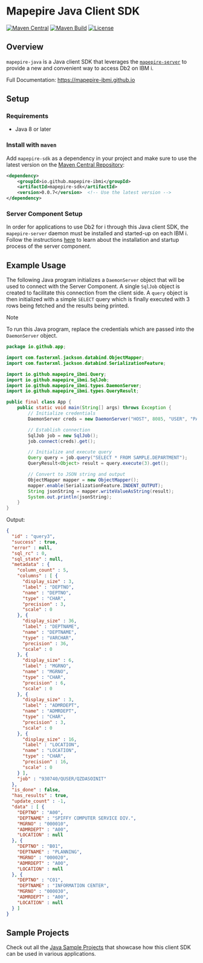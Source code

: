 # Mapepire Java Client SDK

[![Maven Central](https://img.shields.io/maven-central/v/io.github.mapepire-ibmi/mapepire-sdk.svg?label=Maven%20Central&logo=apachemaven)](https://central.sonatype.com/artifact/io.github.mapepire-ibmi/mapepire-sdk/)
[![Maven Build](https://github.com/Mapepire-IBMi/mapepire-java/actions/workflows/build.yml/badge.svg)](https://github.com/Mapepire-IBMi/mapepire-java/actions/workflows/build.yml)
[![License](https://img.shields.io/github/license/allenai/tango.svg?color=blue&cachedrop)](https://github.com/Mapepire-IBMi/mapepire-java/blob/main/LICENSE)

## Overview

`mapepire-java` is a Java client SDK that leverages the [`mapepire-server`](https://github.com/Mapepire-IBMi/mapepire-server) to provide a new and convenient way to access Db2 on IBM i.

Full Documentation: https://mapepire-ibmi.github.io

## Setup

### Requirements

* Java 8 or later

### Install with `maven`

Add `mapepire-sdk` as a dependency in your project and make sure to use the latest version on the [Maven Central Repository](https://central.sonatype.com/artifact/io.github.mapepire-ibmi/mapepire-sdk):

```xml
<dependency>
    <groupId>io.github.mapepire-ibmi</groupId>
    <artifactId>mapepire-sdk</artifactId>
    <version>0.0.7</version>  <!-- Use the latest version -->
</dependency>
```

### Server Component Setup

In order for applications to use Db2 for i through this Java client SDK, the `mapepire-server` daemon must be installed and started-up on each IBM i. Follow the instructions [here](https://mapepire-ibmi.github.io/guides/sysadmin/) to learn about the installation and startup process of the server component.

## Example Usage

The following Java program initializes a `DaemonServer` object that will be used to connect with the Server Component. A single `SqlJob` object is created to facilitate this connection from the client side. A `query` object is then initialized with a simple `SELECT` query which is finally executed with 3 rows being fetched and the results being printed.

> [!NOTE]
> To run this Java program, replace the credentials which are passed into the `DaemonServer` object.

```java
package io.github.app;

import com.fasterxml.jackson.databind.ObjectMapper;
import com.fasterxml.jackson.databind.SerializationFeature;

import io.github.mapepire_ibmi.Query;
import io.github.mapepire_ibmi.SqlJob;
import io.github.mapepire_ibmi.types.DaemonServer;
import io.github.mapepire_ibmi.types.QueryResult;

public final class App {
    public static void main(String[] args) throws Exception {
        // Initialize credentials
        DaemonServer creds = new DaemonServer("HOST", 8085, "USER", "PASSWORD", true, "CA");

        // Establish connection
        SqlJob job = new SqlJob();
        job.connect(creds).get();

        // Initialize and execute query
        Query query = job.query("SELECT * FROM SAMPLE.DEPARTMENT");
        QueryResult<Object> result = query.execute(3).get();

        // Convert to JSON string and output
        ObjectMapper mapper = new ObjectMapper();
        mapper.enable(SerializationFeature.INDENT_OUTPUT);
        String jsonString = mapper.writeValueAsString(result);
        System.out.println(jsonString);
    }
}
```

Output:

```json
{
  "id" : "query3",
  "success" : true,
  "error" : null,
  "sql_rc" : 0,
  "sql_state" : null,
  "metadata" : {
    "column_count" : 5,
    "columns" : [ {
      "display_size" : 3,
      "label" : "DEPTNO",
      "name" : "DEPTNO",
      "type" : "CHAR",
      "precision" : 3,
      "scale" : 0
    }, {
      "display_size" : 36,
      "label" : "DEPTNAME",
      "name" : "DEPTNAME",
      "type" : "VARCHAR",
      "precision" : 36,
      "scale" : 0
    }, {
      "display_size" : 6,
      "label" : "MGRNO",
      "name" : "MGRNO",
      "type" : "CHAR",
      "precision" : 6,
      "scale" : 0
    }, {
      "display_size" : 3,
      "label" : "ADMRDEPT",
      "name" : "ADMRDEPT",
      "type" : "CHAR",
      "precision" : 3,
      "scale" : 0
    }, {
      "display_size" : 16,
      "label" : "LOCATION",
      "name" : "LOCATION",
      "type" : "CHAR",
      "precision" : 16,
      "scale" : 0
    } ],
    "job" : "930740/QUSER/QZDASOINIT"
  },
  "is_done" : false,
  "has_results" : true,
  "update_count" : -1,
  "data" : [ {
    "DEPTNO" : "A00",
    "DEPTNAME" : "SPIFFY COMPUTER SERVICE DIV.",
    "MGRNO" : "000010",
    "ADMRDEPT" : "A00",
    "LOCATION" : null
  }, {
    "DEPTNO" : "B01",
    "DEPTNAME" : "PLANNING",
    "MGRNO" : "000020",
    "ADMRDEPT" : "A00",
    "LOCATION" : null
  }, {
    "DEPTNO" : "C01",
    "DEPTNAME" : "INFORMATION CENTER",
    "MGRNO" : "000030",
    "ADMRDEPT" : "A00",
    "LOCATION" : null
  } ]
}
```

## Sample Projects

Check out all the [Java Sample Projects](https://github.com/Mapepire-IBMi/samples/tree/main/java) that showcase how this client SDK can be used in various applications.
